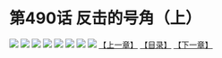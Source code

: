 # 第490话 反击的号角（上）
![](https://mhpic.xiaomingtaiji.net/comic/D/斗破苍穹拆分版/490话/1.jpg-zymk.middle.webp)
![](https://mhpic.xiaomingtaiji.net/comic/D/斗破苍穹拆分版/490话/2.jpg-zymk.middle.webp)
![](https://mhpic.xiaomingtaiji.net/comic/D/斗破苍穹拆分版/490话/3.jpg-zymk.middle.webp)
![](https://mhpic.xiaomingtaiji.net/comic/D/斗破苍穹拆分版/490话/4.jpg-zymk.middle.webp)
![](https://mhpic.xiaomingtaiji.net/comic/D/斗破苍穹拆分版/490话/5.jpg-zymk.middle.webp)
![](https://mhpic.xiaomingtaiji.net/comic/D/斗破苍穹拆分版/490话/6.jpg-zymk.middle.webp)
![](https://mhpic.xiaomingtaiji.net/comic/D/斗破苍穹拆分版/490话/7.jpg-zymk.middle.webp)
![](https://mhpic.xiaomingtaiji.net/comic/D/斗破苍穹拆分版/490话/8.jpg-zymk.middle.webp)
[【上一章】](./489.md)
[【目录】](./READMD.md)
[【下一章】](./491.md)
